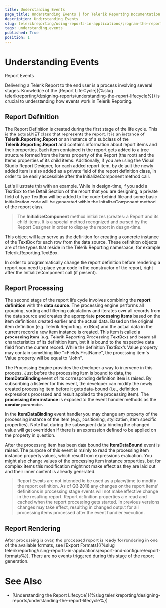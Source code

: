 ```yaml
---
title: Understanding Events
page_title: Understanding Events | for Telerik Reporting Documentation
description: Understanding Events
slug: telerikreporting/using-reports-in-applications/program-the-report-definition/report-events/understanding-events
tags: understanding,events
published: True
position: 1
---
```


# Understanding Events



Report Events       

Delivering a Telerik Report to the end user is a process involving several stages. Knowledge of the           [Report Life Cycle]({%slug telerikreporting/designing-reports/understanding-the-report-lifecycle%}) is crucial to understanding how events work in           Telerik Reporting.         

## Report Definition

The Report Definition is created during the first stage of the life cycle. This is the actual.NET class           that represents the report. It is an instance of __Telerik.Reporting.Report__ or an instance of a subclass of the            __Telerik.Reporting.Report__ and contains information           about report items and their properties. Each item contained in the report gets added to a tree structure formed            from the Items property of the Report (the root) and the Items properties of its child items.            Additionally, if you are using the Visual Studio Report Designer,           for each added report item, by default the newly added item is also added as a private field of the report definition class,           in order to be easily accessible after the InitializeComponent method call.         

Let's illustrate this with an example. While in design-time, if you add a TextBox to the Detail Section of the report           that you are designing, a private field of type TextBox will be added to the code-behind file and some basic initialization code           will be generated within the InitalizeComponent method of the report class.         

> The  __InitializeComponent__ method initializes (creates) a Report and its             child items. It is a special method recognized and parsed by the Report Designer in order to display the report in             design-time.           

This object will later serve as the definition for creating a concrete instance of the TextBox for each row from the           data source. These definition objects are of the types that reside in the Telerik.Reporting namespace, for example           Telerik.Reporting.TextBox.         

In order to programmatically change the report definition before rendering a report you need to place your code in the constructor of the report,            right after the InitializeComponent call (if present).         

## Report Processing

The second stage of the report life cycle involves combining the __report definition__         with the __data source__. The processing engine performs all grouping, sorting and           filtering calculations and iterates over all records from the data source and creates the appropriate           __processing items__ based on the item definitions created earlier and the actual data.           Based on the original item definition (e.g. Telerik.Reporting.TextBox) and the actual data in the current           record a new item instance is created. This item is called a __processing item__          (e.g. Telerik.Reporting.Processing.TextBox)           and bears all characteristics of its definition item, but it is bound to the respective data field from the current           record. While the definition TextBox's Value property may contain something like "=Fields.FirstName", the processing           item's Value property will be equal to "John".         

The Processing Engine provides the developer a way to intervene in this process. Just before the           processing item is bound to data, the __ItemDataBinding__ event of its corresponding definition item           is raised. By subscribing a listener for this event, the developer can modify the newly created processing item before it gets data-bound           (i.e., definition expressions processed and result applied to the processing item).           The __processing item instance__ is exposed to the event handler methods as            the __sender__ parameter.         

In the __ItemDataBinding__ event handler you may change any property of the processing instance of the item           (e.g., positioning, stylization, item specific properties). Note that during the subsequent data binding the changed value            will get overridden if there is an expression defined to be applied on the property in question.         

After the processing item has been data bound the __ItemDataBound__ event           is raised. The purpose of this event is mainly to read the processing item instance property values,           which result from expressions evaluation. You might also change values of the processing item instance properties,           but for complex items this modification might not make effect as they are laid out and their inner content is already generated.         

> Report Events are not intended to be used as a place/time to modify the report definition.             As of  __Q3 2016__ any changes on the report items' definitions             in processing stage events will not make effective change in the resulting report.             Report definition properties are read and cached when the report processing gets started.             In previous versions changes may take effect, resulting in changed output for all processing items              processed after the event handler execution.           

## Report Rendering

After processing is over, the processed report is ready for rendering in one of the available formats, see [Export Formats]({%slug telerikreporting/using-reports-in-applications/export-and-configure/export-formats%}).           There are no events triggered during this stage of the report generation.         


# See Also

 

* [Understanding the Report Lifecycle]({%slug telerikreporting/designing-reports/understanding-the-report-lifecycle%})

